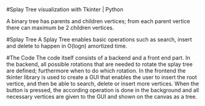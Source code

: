 #Splay Tree visualization with Tkinter | Python

A binary tree has parents and children vertices; from each parent vertice there can maximum be 2 children vertices.

#Splay Tree
A Splay Tree enables basic operations such as search, insert and delete to happen in O(logn) amortized time.

#The Code
The code itself consists of a backend and a front end part. In the backend, all possible rotations that are needed to rotate the splay tree are defined; furthermore when to do which rotation.
In the frontend the tkinter library is used to create a GUI that enables the user to insert the root vertice, and then be able to search, delete or insert more vertices.
When the button is pressed, the according operation is done in the background and all necessary vertices are given to the GUI and shown on the canvas as a tree.
